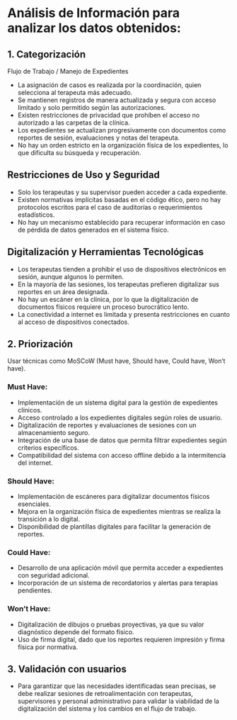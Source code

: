 <!DOCTYPE html>
<html lang="es">
<head>
    <meta charset="UTF-8">
    <meta name="viewport" content="width=device-width, initial-scale=1.0">
    
</head>
<body>
    <h1>Análisis de Información para analizar los datos obtenidos:</h1>

   <h2>1. Categorización</h2>
    <p>Flujo de Trabajo / Manejo de Expedientes</p>
    <ul>
        <li>La asignación de casos es realizada por la coordinación, quien selecciona al terapeuta más adecuado.</li>
        <li>Se mantienen registros de manera actualizada y segura con acceso limitado y solo permitido según las autorizaciones.</li>
        <li>Existen restricciones de privacidad que prohíben el acceso no autorizado a las carpetas de la clínica.</li>
        <li>Los expedientes se actualizan progresivamente con documentos como reportes de sesión, evaluaciones y notas del terapeuta.</li>
        <li>No hay un orden estricto en la organización física de los expedientes, lo que dificulta su búsqueda y recuperación.</li>
    </ul>

   <h2>Restricciones de Uso y Seguridad</h2>
    <ul>
        <li>Solo los terapeutas y su supervisor pueden acceder a cada expediente.</li>
        <li>Existen normativas implícitas basadas en el código ético, pero no hay protocolos escritos para el caso de auditorías o requerimientos estadísticos.</li>
        <li>No hay un mecanismo establecido para recuperar información en caso de pérdida de datos generados en el sistema físico.</li>
    </ul>

   <h2>Digitalización y Herramientas Tecnológicas</h2>
    <ul>
        <li>Los terapeutas tienden a prohibir el uso de dispositivos electrónicos en sesión, aunque algunos lo permiten.</li>
        <li>En la mayoría de las sesiones, los terapeutas prefieren digitalizar sus reportes en un área designada.</li>
        <li>No hay un escáner en la clínica, por lo que la digitalización de documentos físicos requiere un proceso burocrático lento.</li>
        <li>La conectividad a internet es limitada y presenta restricciones en cuanto al acceso de dispositivos conectados.</li>
    </ul>

   <h2>2. Priorización</h2>
    <p>Usar técnicas como MoSCoW (Must have, Should have, Could have, Won’t have).</p>

  <h3 class="must-have">Must Have:</h3>
    <ul>
        <li>Implementación de un sistema digital para la gestión de expedientes clínicos.</li>
        <li>Acceso controlado a los expedientes digitales según roles de usuario.</li>
        <li>Digitalización de reportes y evaluaciones de sesiones con un almacenamiento seguro.</li>
        <li>Integración de una base de datos que permita filtrar expedientes según criterios específicos.</li>
        <li>Compatibilidad del sistema con acceso offline debido a la intermitencia del internet.</li>
    </ul>

  <h3 class="should-have">Should Have:</h3>
    <ul>
        <li>Implementación de escáneres para digitalizar documentos físicos esenciales.</li>
        <li>Mejora en la organización física de expedientes mientras se realiza la transición a lo digital.</li>
        <li>Disponibilidad de plantillas digitales para facilitar la generación de reportes.</li>
    </ul>

   <h3 class="could-have">Could Have:</h3>
    <ul>
        <li>Desarrollo de una aplicación móvil que permita acceder a expedientes con seguridad adicional.</li>
        <li>Incorporación de un sistema de recordatorios y alertas para terapias pendientes.</li>
    </ul>

  <h3 class="wont-have">Won’t Have:</h3>
    <ul>
        <li>Digitalización de dibujos o pruebas proyectivas, ya que su valor diagnóstico depende del formato físico.</li>
        <li>Uso de firma digital, dado que los reportes requieren impresión y firma física por normativa.</li>
    </ul>

   <h2>3. Validación con usuarios</h2>
    <ul>
        <li>Para garantizar que las necesidades identificadas sean precisas, se debe realizar sesiones de retroalimentación con terapeutas, supervisores y personal administrativo para validar la viabilidad de la digitalización del sistema y los cambios en el flujo de trabajo.</li>
    </ul>
</body>
</html>
